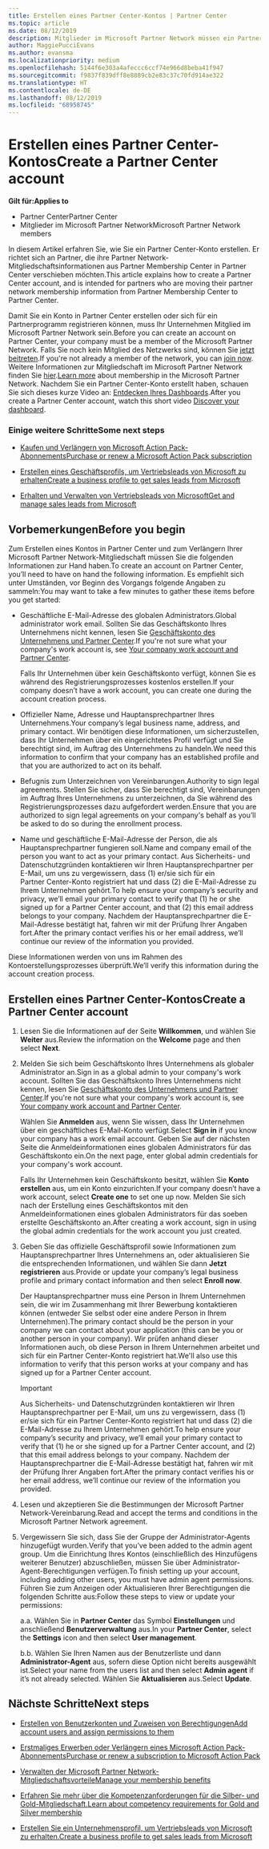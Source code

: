 ```yaml
---
title: Erstellen eines Partner Center-Kontos | Partner Center
ms.topic: article
ms.date: 08/12/2019
description: Mitglieder im Microsoft Partner Network müssen ein Partner Center-Konto erstellen, um ihre Netzwerkvorteile und Kompetenzen verwalten und ein Geschäftsprofil erstellen zu können.
author: MaggiePucciEvans
ms.author: evansma
ms.localizationpriority: medium
ms.openlocfilehash: 5144f6e303a4afeccc6ccf74e966d8beba41f947
ms.sourcegitcommit: f9837f839dff8e8889cb2e83c37c70fd914ae322
ms.translationtype: HT
ms.contentlocale: de-DE
ms.lasthandoff: 08/12/2019
ms.locfileid: "68958745"
---
```

# <a name="create-a-partner-center-account"></a><span data-ttu-id="bdf61-103">Erstellen eines Partner Center-Kontos</span><span class="sxs-lookup"><span data-stu-id="bdf61-103">Create a Partner Center account</span></span>

<span data-ttu-id="bdf61-104">**Gilt für:**</span><span class="sxs-lookup"><span data-stu-id="bdf61-104">**Applies to**</span></span>

-   <span data-ttu-id="bdf61-105">Partner Center</span><span class="sxs-lookup"><span data-stu-id="bdf61-105">Partner Center</span></span>
-   <span data-ttu-id="bdf61-106">Mitglieder im Microsoft Partner Network</span><span class="sxs-lookup"><span data-stu-id="bdf61-106">Microsoft Partner Network members</span></span>


<span data-ttu-id="bdf61-107">In diesem Artikel erfahren Sie, wie Sie ein Partner Center-Konto erstellen. Er richtet sich an Partner, die ihre Partner Network-Mitgliedschaftsinformationen aus Partner Membership Center in Partner Center verschieben möchten.</span><span class="sxs-lookup"><span data-stu-id="bdf61-107">This article explains how to create a Partner Center account, and is intended for partners who are moving their partner network membership information from Partner Membership Center to Partner Center.</span></span> 

<span data-ttu-id="bdf61-108">Damit Sie ein Konto in Partner Center erstellen oder sich für ein Partnerprogramm registrieren können, muss Ihr Unternehmen Mitglied im Microsoft Partner Network sein.</span><span class="sxs-lookup"><span data-stu-id="bdf61-108">Before you can create an account on Partner Center, your company must be a member of the Microsoft Partner Network.</span></span> <span data-ttu-id="bdf61-109">Falls Sie noch kein Mitglied des Netzwerks sind, können Sie [jetzt beitreten](https://partners.microsoft.com/PartnerProgram/simplifiedenrollment.aspx).</span><span class="sxs-lookup"><span data-stu-id="bdf61-109">If you're not already a member of the network, you can [join now](https://partners.microsoft.com/PartnerProgram/simplifiedenrollment.aspx).</span></span>  <span data-ttu-id="bdf61-110">Weitere Informationen zur Mitgliedschaft im Microsoft Partner Network finden Sie [hier](https://partner.microsoft.com/membership).</span><span class="sxs-lookup"><span data-stu-id="bdf61-110">[Learn more](https://partner.microsoft.com/membership) about membership in the Microsoft Partner Network.</span></span> <span data-ttu-id="bdf61-111">Nachdem Sie ein Partner Center-Konto erstellt haben, schauen Sie sich dieses kurze Video an: [Entdecken Ihres Dashboards](https://vimeo.com/290338211).</span><span class="sxs-lookup"><span data-stu-id="bdf61-111">After you create a Partner Center account, watch this short video [Discover your dashboard](https://vimeo.com/290338211).</span></span>

### <a name="some-next-steps"></a><span data-ttu-id="bdf61-112">Einige weitere Schritte</span><span class="sxs-lookup"><span data-stu-id="bdf61-112">Some next steps</span></span>

-   [<span data-ttu-id="bdf61-113">Kaufen und Verlängern von Microsoft Action Pack-Abonnements</span><span class="sxs-lookup"><span data-stu-id="bdf61-113">Purchase or renew a Microsoft Action Pack subscription</span></span>](mpn-get-action-pack.md)

-   [<span data-ttu-id="bdf61-114">Erstellen eines Geschäftsprofils, um Vertriebsleads von Microsoft zu erhalten</span><span class="sxs-lookup"><span data-stu-id="bdf61-114">Create a business profile to get sales leads from Microsoft</span></span>](create-a-marketing-profile.md)

-   [<span data-ttu-id="bdf61-115">Erhalten und Verwalten von Vertriebsleads von Microsoft</span><span class="sxs-lookup"><span data-stu-id="bdf61-115">Get and manage sales leads from Microsoft</span></span>](responding-to-referrals.md)

## <a name="before-you-begin"></a><span data-ttu-id="bdf61-116">Vorbemerkungen</span><span class="sxs-lookup"><span data-stu-id="bdf61-116">Before you begin</span></span>

<span data-ttu-id="bdf61-117">Zum Erstellen eines Kontos in Partner Center und zum Verlängern Ihrer Microsoft Partner Network-Mitgliedschaft müssen Sie die folgenden Informationen zur Hand haben.</span><span class="sxs-lookup"><span data-stu-id="bdf61-117">To create an account on Partner Center, you’ll need to have on hand the following information.</span></span> <span data-ttu-id="bdf61-118">Es empfiehlt sich unter Umständen, vor Beginn des Vorgangs folgende Angaben zu sammeln:</span><span class="sxs-lookup"><span data-stu-id="bdf61-118">You may want to take a few minutes to gather these items before you get started:</span></span>

-   <span data-ttu-id="bdf61-119">Geschäftliche E-Mail-Adresse des globalen Administrators.</span><span class="sxs-lookup"><span data-stu-id="bdf61-119">Global administrator work email.</span></span> <span data-ttu-id="bdf61-120">Sollten Sie das Geschäftskonto Ihres Unternehmens nicht kennen, lesen Sie [Geschäftskonto des Unternehmens und Partner Center](azure-active-directory-tenants-and-partner-center.md).</span><span class="sxs-lookup"><span data-stu-id="bdf61-120">If you're not sure what your company's work account is, see [Your company work account and Partner Center](azure-active-directory-tenants-and-partner-center.md).</span></span>

    <span data-ttu-id="bdf61-121">Falls Ihr Unternehmen über kein Geschäftskonto verfügt, können Sie es während des Registrierungsprozesses kostenlos erstellen.</span><span class="sxs-lookup"><span data-stu-id="bdf61-121">If your company doesn’t have a work account, you can create one during the account creation process.</span></span> 

-   <span data-ttu-id="bdf61-122">Offizieller Name, Adresse und Hauptansprechpartner Ihres Unternehmens.</span><span class="sxs-lookup"><span data-stu-id="bdf61-122">Your company’s legal business name, address, and primary contact.</span></span> <span data-ttu-id="bdf61-123">Wir benötigen diese Informationen, um sicherzustellen, dass Ihr Unternehmen über ein eingerichtetes Profil verfügt und Sie berechtigt sind, im Auftrag des Unternehmens zu handeln.</span><span class="sxs-lookup"><span data-stu-id="bdf61-123">We need this information to confirm that your company has an established profile and that you are authorized to act on its behalf.</span></span> 

-   <span data-ttu-id="bdf61-124">Befugnis zum Unterzeichnen von Vereinbarungen.</span><span class="sxs-lookup"><span data-stu-id="bdf61-124">Authority to sign legal agreements.</span></span> <span data-ttu-id="bdf61-125">Stellen Sie sicher, dass Sie berechtigt sind, Vereinbarungen im Auftrag Ihres Unternehmens zu unterzeichnen, da Sie während des Registrierungsprozesses dazu aufgefordert werden.</span><span class="sxs-lookup"><span data-stu-id="bdf61-125">Ensure that you are authorized to sign legal agreements on your company's behalf as you’ll be asked to do so during the enrollment process.</span></span>

-   <span data-ttu-id="bdf61-126">Name und geschäftliche E-Mail-Adresse der Person, die als Hauptansprechpartner fungieren soll.</span><span class="sxs-lookup"><span data-stu-id="bdf61-126">Name and company email of the person you want to act as your primary contact.</span></span> <span data-ttu-id="bdf61-127">Aus Sicherheits- und Datenschutzgründen kontaktieren wir Ihren Hauptansprechpartner per E-Mail, um uns zu vergewissern, dass (1) er/sie sich für ein Partner Center-Konto registriert hat und dass (2) die E-Mail-Adresse zu Ihrem Unternehmen gehört.</span><span class="sxs-lookup"><span data-stu-id="bdf61-127">To help ensure your company’s security and privacy, we’ll email your primary contact to verify that (1) he or she signed up for a Partner Center account, and that (2) this email address belongs to your company.</span></span> <span data-ttu-id="bdf61-128">Nachdem der Hauptansprechpartner die E-Mail-Adresse bestätigt hat, fahren wir mit der Prüfung Ihrer Angaben fort.</span><span class="sxs-lookup"><span data-stu-id="bdf61-128">After the primary contact verifies his or her email address, we’ll continue our review of the information you provided.</span></span>

<span data-ttu-id="bdf61-129">Diese Informationen werden von uns im Rahmen des Kontoerstellungsprozesses überprüft.</span><span class="sxs-lookup"><span data-stu-id="bdf61-129">We’ll verify this information during the account creation process.</span></span> 
 
## <a name="create-a-partner-center-account"></a><span data-ttu-id="bdf61-130">Erstellen eines Partner Center-Kontos</span><span class="sxs-lookup"><span data-stu-id="bdf61-130">Create a Partner Center account</span></span>

1.  <span data-ttu-id="bdf61-131">Lesen Sie die Informationen auf der Seite **Willkommen**, und wählen Sie **Weiter** aus.</span><span class="sxs-lookup"><span data-stu-id="bdf61-131">Review the information on the **Welcome** page and then select **Next**.</span></span>

2.  <span data-ttu-id="bdf61-132">Melden Sie sich beim Geschäftskonto Ihres Unternehmens als globaler Administrator an.</span><span class="sxs-lookup"><span data-stu-id="bdf61-132">Sign in as a global admin to your company's work account.</span></span> <span data-ttu-id="bdf61-133">Sollten Sie das Geschäftskonto Ihres Unternehmens nicht kennen, lesen Sie [Geschäftskonto des Unternehmens und Partner Center](azure-active-directory-tenants-and-partner-center.md).</span><span class="sxs-lookup"><span data-stu-id="bdf61-133">If you're not sure what your company's work account is, see [Your company work account and Partner Center](azure-active-directory-tenants-and-partner-center.md).</span></span>

    <span data-ttu-id="bdf61-134">Wählen Sie **Anmelden** aus, wenn Sie wissen, dass Ihr Unternehmen über ein geschäftliches E-Mail-Konto verfügt.</span><span class="sxs-lookup"><span data-stu-id="bdf61-134">Select **Sign in** if you know your company has a work email account.</span></span> <span data-ttu-id="bdf61-135">Geben Sie auf der nächsten Seite die Anmeldeinformationen eines globalen Administrators für das Geschäftskonto ein.</span><span class="sxs-lookup"><span data-stu-id="bdf61-135">On the next page, enter global admin credentials for your company's work account.</span></span> 

    <span data-ttu-id="bdf61-136">Falls Ihr Unternehmen kein Geschäftskonto besitzt, wählen Sie **Konto erstellen** aus, um ein Konto einzurichten.</span><span class="sxs-lookup"><span data-stu-id="bdf61-136">If your company doesn’t have a work account, select **Create one** to set one up now.</span></span> <span data-ttu-id="bdf61-137">Melden Sie sich nach der Erstellung eines Geschäftskontos mit den Anmeldeinformationen eines globalen Administrators für das soeben erstellte Geschäftskonto an.</span><span class="sxs-lookup"><span data-stu-id="bdf61-137">After creating a work account, sign in using the global admin credentials for the work account you just created.</span></span>

3.  <span data-ttu-id="bdf61-138">Geben Sie das offizielle Geschäftsprofil sowie Informationen zum Hauptansprechpartner Ihres Unternehmens an, oder aktualisieren Sie die entsprechenden Informationen, und wählen Sie dann **Jetzt registrieren** aus.</span><span class="sxs-lookup"><span data-stu-id="bdf61-138">Provide or update your company’s legal business profile and primary contact information and then select **Enroll now**.</span></span> 

    <span data-ttu-id="bdf61-139">Der Hauptansprechpartner muss eine Person in Ihrem Unternehmen sein, die wir im Zusammenhang mit Ihrer Bewerbung kontaktieren können (entweder Sie selbst oder eine andere Person in Ihrem Unternehmen).</span><span class="sxs-lookup"><span data-stu-id="bdf61-139">The primary contact should be the person in your company we can contact about your application (this can be you or another person in your company).</span></span> <span data-ttu-id="bdf61-140">Wir prüfen anhand dieser Informationen auch, ob diese Person in Ihrem Unternehmen arbeitet und sich für ein Partner Center-Konto registriert hat.</span><span class="sxs-lookup"><span data-stu-id="bdf61-140">We'll also use this information to verify that this person works at your company and has signed up for a Partner Center account.</span></span>

    > [!IMPORTANT]  
    > <span data-ttu-id="bdf61-141">Aus Sicherheits- und Datenschutzgründen kontaktieren wir Ihren Hauptansprechpartner per E-Mail, um uns zu vergewissern, dass (1) er/sie sich für ein Partner Center-Konto registriert hat und dass (2) die E-Mail-Adresse zu Ihrem Unternehmen gehört.</span><span class="sxs-lookup"><span data-stu-id="bdf61-141">To help ensure your company’s security and privacy, we’ll email your primary contact to verify that (1) he or she signed up for a Partner Center account, and (2) that this email address belongs to your company.</span></span> <span data-ttu-id="bdf61-142">Nachdem der Hauptansprechpartner die E-Mail-Adresse bestätigt hat, fahren wir mit der Prüfung Ihrer Angaben fort.</span><span class="sxs-lookup"><span data-stu-id="bdf61-142">After the primary contact verifies his or her email address, we’ll continue our review of the information you provided.</span></span>

4.  <span data-ttu-id="bdf61-143">Lesen und akzeptieren Sie die Bestimmungen der Microsoft Partner Network-Vereinbarung.</span><span class="sxs-lookup"><span data-stu-id="bdf61-143">Read and accept the terms and conditions in the Microsoft Partner Network agreement.</span></span> 

5.  <span data-ttu-id="bdf61-144">Vergewissern Sie sich, dass Sie der Gruppe der Administrator-Agents hinzugefügt wurden.</span><span class="sxs-lookup"><span data-stu-id="bdf61-144">Verify that you’ve been added to the admin agent group.</span></span> <span data-ttu-id="bdf61-145">Um die Einrichtung Ihres Kontos (einschließlich des Hinzufügens weiterer Benutzer) abzuschließen, müssen Sie über Administrator-Agent-Berechtigungen verfügen.</span><span class="sxs-lookup"><span data-stu-id="bdf61-145">To finish setting up your account, including adding other users, you must have admin agent permissions.</span></span> <span data-ttu-id="bdf61-146">Führen Sie zum Anzeigen oder Aktualisieren Ihrer Berechtigungen die folgenden Schritte aus:</span><span class="sxs-lookup"><span data-stu-id="bdf61-146">Follow these steps to view or update your permissions:</span></span>

    <span data-ttu-id="bdf61-147">a.</span><span class="sxs-lookup"><span data-stu-id="bdf61-147">a.</span></span> <span data-ttu-id="bdf61-148">Wählen Sie in **Partner Center** das Symbol **Einstellungen** und anschließend **Benutzerverwaltung** aus.</span><span class="sxs-lookup"><span data-stu-id="bdf61-148">In your **Partner Center**, select the **Settings** icon and then select **User management**.</span></span>  

    <span data-ttu-id="bdf61-149">b.</span><span class="sxs-lookup"><span data-stu-id="bdf61-149">b.</span></span> <span data-ttu-id="bdf61-150">Wählen Sie Ihren Namen aus der Benutzerliste und dann **Administrator-Agent** aus, sofern diese Option nicht bereits ausgewählt ist.</span><span class="sxs-lookup"><span data-stu-id="bdf61-150">Select your name from the users list and then select **Admin agent** if it’s not already selected.</span></span> <span data-ttu-id="bdf61-151">Wählen Sie **Aktualisieren** aus.</span><span class="sxs-lookup"><span data-stu-id="bdf61-151">Select **Update**.</span></span>  

## <a name="next-steps"></a><span data-ttu-id="bdf61-152">Nächste Schritte</span><span class="sxs-lookup"><span data-stu-id="bdf61-152">Next steps</span></span>

-   [<span data-ttu-id="bdf61-153">Erstellen von Benutzerkonten und Zuweisen von Berechtigungen</span><span class="sxs-lookup"><span data-stu-id="bdf61-153">Add account users and assign permissions to them</span></span>](create-user-accounts-and-set-permissions.md)

-   [<span data-ttu-id="bdf61-154">Erstmaliges Erwerben oder Verlängern eines Microsoft Action Pack-Abonnements</span><span class="sxs-lookup"><span data-stu-id="bdf61-154">Purchase or renew a subscription to Microsoft Action Pack</span></span>](mpn-get-action-pack.md)

-   [<span data-ttu-id="bdf61-155">Verwalten der Microsoft Partner Network-Mitgliedschaftsvorteile</span><span class="sxs-lookup"><span data-stu-id="bdf61-155">Manage your membership benefits</span></span>](manage-your-partner-network-benefits.md)

-   [<span data-ttu-id="bdf61-156">Erfahren Sie mehr über die Kompetenzanforderungen für die Silber- und Gold-Mitgliedschaft.</span><span class="sxs-lookup"><span data-stu-id="bdf61-156">Learn about competency requirements for Gold and Silver membership</span></span>](https://partner.microsoft.com/membership/competencies)

-   [<span data-ttu-id="bdf61-157">Erstellen Sie ein Unternehmensprofil, um Vertriebsleads von Microsoft zu erhalten.</span><span class="sxs-lookup"><span data-stu-id="bdf61-157">Create a business profile to get sales leads from Microsoft</span></span>](create-a-marketing-profile.md)